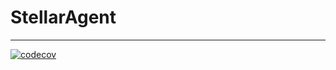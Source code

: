 # StellarAgent

---

[![codecov](https://codecov.io/gh/AReid987/stellarAgent/graph/badge.svg?token=k3vEGa5tka)](https://codecov.io/gh/AReid987/stellarAgent)
